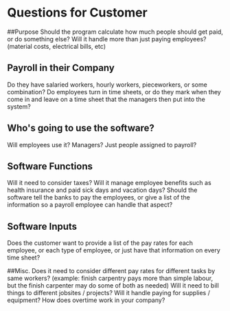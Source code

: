 # Questions for Customer

##Purpose
Should the program calculate how much people should get paid, or do something else?
Will it handle more than just paying employees? (material costs, electrical bills, etc)

## Payroll in their Company
Do they have salaried workers, hourly workers, pieceworkers, or some combination?
Do employees turn in time sheets, or do they mark when they come in and leave on a time sheet that the managers then put into the system?

## Who's going to use the software?
Will employees use it? Managers? Just people assigned to payroll?

## Software Functions
Will it need to consider taxes?
Will it manage employee benefits such as health insurance and paid sick days and vacation days?
Should the software tell the banks to pay the employees, or give a list of the information so a payroll employee can handle that aspect?

## Software Inputs
Does the customer want to provide a list of the pay rates for each employee, or each type of employee, or just have that information on every time sheet?

##Misc.
Does it need to consider different pay rates for different tasks by same workers? (example: finish carpentry pays more than simple labour, but the finish carpenter may do some of both as needed)
Will it need to bill things to different jobsites / projects?
Will it handle paying for supplies / equipment?
How does overtime work in your company?

